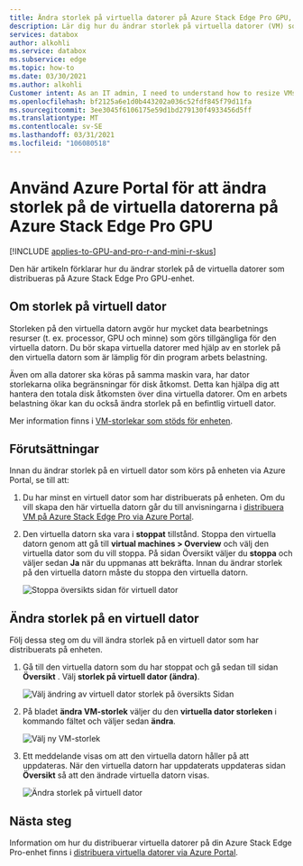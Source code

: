 ```yaml
---
title: Ändra storlek på virtuella datorer på Azure Stack Edge Pro GPU, Pro R, Mini R via Azure Portal
description: Lär dig hur du ändrar storlek på virtuella datorer (VM) som körs på Azure Stack Edge Pro GPU, Azure Stack Edge Pro R, Azure Stack Edge Mini R via Azure Portal.
services: databox
author: alkohli
ms.service: databox
ms.subservice: edge
ms.topic: how-to
ms.date: 03/30/2021
ms.author: alkohli
Customer intent: As an IT admin, I need to understand how to resize VMs running on an Azure Stack Edge Pro device so that I can use it to run applications using Edge compute before sending it to Azure.
ms.openlocfilehash: bf2125a6e1d0b443202a036c52fdf845f79d11fa
ms.sourcegitcommit: 3ee3045f6106175e59d1bd279130f4933456d5ff
ms.translationtype: MT
ms.contentlocale: sv-SE
ms.lasthandoff: 03/31/2021
ms.locfileid: "106080518"
---
```

# <a name="use-the-azure-portal-to-resize-the-vms-on-your-azure-stack-edge-pro-gpu"></a>Använd Azure Portal för att ändra storlek på de virtuella datorerna på Azure Stack Edge Pro GPU

[!INCLUDE [applies-to-GPU-and-pro-r-and-mini-r-skus](../../includes/azure-stack-edge-applies-to-gpu-pro-r-mini-r-sku.md)]

Den här artikeln förklarar hur du ändrar storlek på de virtuella datorer som distribueras på Azure Stack Edge Pro GPU-enhet.

       
## <a name="about-vm-sizing"></a>Om storlek på virtuell dator

Storleken på den virtuella datorn avgör hur mycket data bearbetnings resurser (t. ex. processor, GPU och minne) som görs tillgängliga för den virtuella datorn. Du bör skapa virtuella datorer med hjälp av en storlek på den virtuella datorn som är lämplig för din program arbets belastning. 

Även om alla datorer ska köras på samma maskin vara, har dator storlekarna olika begränsningar för disk åtkomst. Detta kan hjälpa dig att hantera den totala disk åtkomsten över dina virtuella datorer. Om en arbets belastning ökar kan du också ändra storlek på en befintlig virtuell dator.

Mer information finns i [VM-storlekar som stöds för enheten](azure-stack-edge-gpu-virtual-machine-sizes.md).


## <a name="prerequisites"></a>Förutsättningar

Innan du ändrar storlek på en virtuell dator som körs på enheten via Azure Portal, se till att:

1. Du har minst en virtuell dator som har distribuerats på enheten. Om du vill skapa den här virtuella datorn går du till anvisningarna i [distribuera VM på Azure Stack Edge Pro via Azure Portal](azure-stack-edge-gpu-deploy-virtual-machine-portal.md).

1. Den virtuella datorn ska vara i **stoppat** tillstånd. Stoppa den virtuella datorn genom att gå till **virtual machines > Overview** och välj den virtuella dator som du vill stoppa. På sidan Översikt väljer du **stoppa** och väljer sedan **Ja** när du uppmanas att bekräfta. Innan du ändrar storlek på den virtuella datorn måste du stoppa den virtuella datorn.

    ![Stoppa översikts sidan för virtuell dator](./media/azure-stack-edge-gpu-manage-virtual-machine-network-interfaces-portal/stop-vm-2.png)


## <a name="resize-a-vm"></a>Ändra storlek på en virtuell dator

Följ dessa steg om du vill ändra storlek på en virtuell dator som har distribuerats på enheten. 

1. Gå till den virtuella datorn som du har stoppat och gå sedan till sidan **Översikt** . Välj **storlek på virtuell dator (ändra)**.
    
    ![Välj ändring av virtuell dator storlek på översikts Sidan](./media/azure-stack-edge-gpu-manage-virtual-machine-resize-portal/change-vm-size-1.png)

2. På bladet **ändra VM-storlek** väljer du den **virtuella dator storleken** i kommando fältet och väljer sedan **ändra**.

    ![Välj ny VM-storlek](./media/azure-stack-edge-gpu-manage-virtual-machine-resize-portal/change-vm-size-2.png)

3. Ett meddelande visas om att den virtuella datorn håller på att uppdateras. När den virtuella datorn har uppdaterats uppdateras sidan **Översikt** så att den ändrade virtuella datorn visas.

    ![Ändra storlek på virtuell dator ](./media/azure-stack-edge-gpu-manage-virtual-machine-resize-portal/change-vm-size-3.png)


## <a name="next-steps"></a>Nästa steg

Information om hur du distribuerar virtuella datorer på din Azure Stack Edge Pro-enhet finns i [distribuera virtuella datorer via Azure Portal](azure-stack-edge-gpu-deploy-virtual-machine-portal.md).
